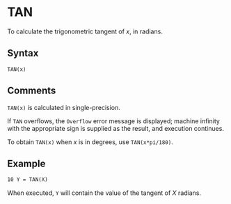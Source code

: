 # TAN

To calculate the trigonometric tangent of *x*, in radians.

## Syntax

`TAN(x)`

## Comments

`TAN(x)` is calculated in single-precision.

If `TAN` overflows, the `Overflow` error message is displayed; machine infinity with the appropriate sign is supplied as the result, and execution continues.

To obtain `TAN(x)` when *x* is in degrees, use `TAN(x*pi/180)`.

## Example

```vb
10 Y = TAN(X)
```

When executed, `Y` will contain the value of the tangent of *X* radians.
